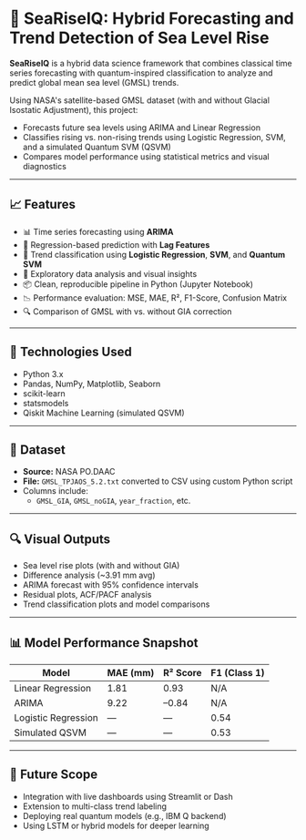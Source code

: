 # 🌊 SeaRiseIQ: Hybrid Forecasting and Trend Detection of Sea Level Rise

**SeaRiseIQ** is a hybrid data science framework that combines classical time series forecasting with quantum-inspired classification to analyze and predict global mean sea level (GMSL) trends.

Using NASA's satellite-based GMSL dataset (with and without Glacial Isostatic Adjustment), this project:
- Forecasts future sea levels using ARIMA and Linear Regression
- Classifies rising vs. non-rising trends using Logistic Regression, SVM, and a simulated Quantum SVM (QSVM)
- Compares model performance using statistical metrics and visual diagnostics

---

## 📈 Features

- 📊 Time series forecasting using **ARIMA**
- 🔁 Regression-based prediction with **Lag Features**
- 🧠 Trend classification using **Logistic Regression**, **SVM**, and **Quantum SVM**
- 🧪 Exploratory data analysis and visual insights
- 📦 Clean, reproducible pipeline in Python (Jupyter Notebook)
- 📉 Performance evaluation: MSE, MAE, R², F1-Score, Confusion Matrix
- 🔍 Comparison of GMSL with vs. without GIA correction

---

## 🧠 Technologies Used

- Python 3.x
- Pandas, NumPy, Matplotlib, Seaborn
- scikit-learn
- statsmodels
- Qiskit Machine Learning (simulated QSVM)

---

## 📁 Dataset

- **Source:** NASA PO.DAAC  
- **File:** `GMSL_TPJAOS_5.2.txt` converted to CSV using custom Python script  
- Columns include:
  - `GMSL_GIA`, `GMSL_noGIA`, `year_fraction`, etc.

---

## 🔍 Visual Outputs

- Sea level rise plots (with and without GIA)
- Difference analysis (~3.91 mm avg)
- ARIMA forecast with 95% confidence intervals
- Residual plots, ACF/PACF analysis
- Trend classification plots and model comparisons

---

## 📊 Model Performance Snapshot

| Model               | MAE (mm) | R² Score | F1 (Class 1) |
|--------------------|----------|----------|---------------|
| Linear Regression   | 1.81     | 0.93     | N/A           |
| ARIMA               | 9.22     | –0.84    | N/A           |
| Logistic Regression | —        | —        | 0.54          |
| Simulated QSVM      | —        | —        | 0.53          |

---

## 🚀 Future Scope

- Integration with live dashboards using Streamlit or Dash
- Extension to multi-class trend labeling
- Deploying real quantum models (e.g., IBM Q backend)
- Using LSTM or hybrid models for deeper learning
